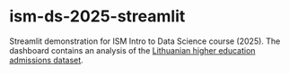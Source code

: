 # ism-ds-2025-streamlit

Streamlit demonstration for ISM Intro to Data Science course (2025). The dashboard contains an analysis of the [Lithuanian higher education admissions dataset](https://data.gov.lt/datasets/2914/).
